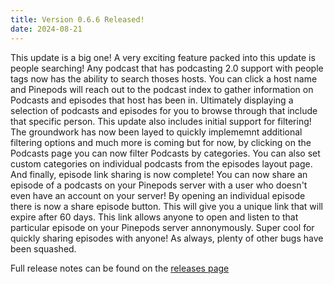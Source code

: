 ```yaml
---
title: Version 0.6.6 Released!              
date: 2024-08-21
---
```


This update is a big one! A very exciting feature packed into this update is people searching! Any podcast that has podcasting 2.0 support with people tags now has the ability to search thoses hosts. You can click a host name and Pinepods will reach out to the podcast index to gather information on Podcasts and episodes that host has been in. Ultimately displaying a selection of podcasts and episodes for you to browse through that include that specific person. This update also includes initial support for filtering! The groundwork has now been layed to quickly implememnt additional filtering options and much more is coming but for now, by clicking on the Podcasts page you can now filter Podcasts by categories. You can also set custom categories on individual podcasts from the episodes layout page. And finally, episode link sharing is now complete! You can now share an episode of a podcasts on your Pinepods server with a user who doesn't even have an account on your server! By opening an individual episode there is now a share episode button. This will give you a unique link that will expire after 60 days. This link allows anyone to open and listen to that particular episode on your Pinepods server annonymously. Super cool for quickly sharing episodes with anyone! As always, plenty of other bugs have been squashed.

Full release notes can be found on the [releases page](https://github.com/madeofpendletonwool/PinePods/releases/tag/0.6.6)